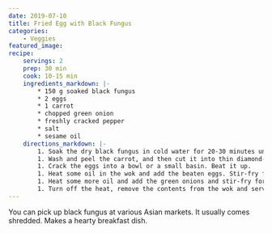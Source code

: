 ```yaml
---
date: 2019-07-10
title: Fried Egg with Black Fungus
categories:
    - Veggies
featured_image: 
recipe:
    servings: 2
    prep: 30 min
    cook: 10-15 min
    ingredients_markdown: |-
        * 150 g soaked black fungus
        * 2 eggs
        * 1 carrot
        * chopped green onion
        * freshly cracked pepper
        * salt
        * sesame oil
    directions_markdown: |-
        1. Soak the dry black fungus in cold water for 20-30 minutes until they fully expand. Clean them well, and trim off the stems with scissors. Tear them into small pieces, and set aside.
        1. Wash and peel the carrot, and then cut it into thin diamond-shaped slices. Place onto a plate.
        1. Crack the eggs into a bowl or a small basin. Beat it up.
        1. Heat some oil in the wok and add the beaten eggs. Stir-fry for a few seconds until the eggs set. Turn off the heat, remove the eggs and set aside.
        1. Heat some more oil and add the green onions and stir-fry for ten seconds until fragrant. Add the carrot slices and black fungus and stir-fry over high heat for about one minute. Add the salt and pepper and cook another twenty seconds. Turn the heat to low, add the eggs and stir-fry for another thirty seconds.
        1. Turn off the heat, remove the contents from the wok and serve on a fine porcelain plate.
---
```

You can pick up black fungus at various Asian markets. It usually comes shredded. Makes a hearty breakfast dish.
